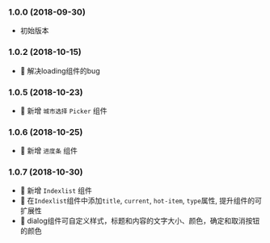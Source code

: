 ### 1.0.0 (2018-09-30)
* 初始版本

### 1.0.2 (2018-10-15)
* 🐞 解决loading组件的bug

### 1.0.5 (2018-10-23)
* 🌟 新增 `城市选择` `Picker` 组件

### 1.0.6 (2018-10-25)
* 🌟 新增 `进度条` 组件

### 1.0.7 (2018-10-30)
* 🌟 新增 `Indexlist` 组件
* 🌟 在`Indexlist`组件中添加`title`, `current`, `hot-item`, `type`属性, 提升组件的可扩展性
* 🌟 dialog组件可自定义样式，标题和内容的文字大小、颜色，确定和取消按钮的颜色
